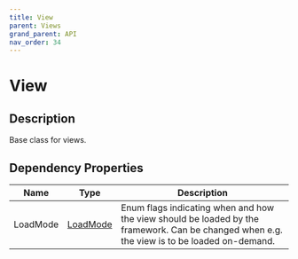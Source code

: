 ```yaml
---
title: View
parent: Views
grand_parent: API
nav_order: 34
---
```


# View

## Description

Base class for views.

## Dependency Properties

| Name | Type | Description |
| --- | --- | --- |
| LoadMode | [LoadMode](../Types/LoadMode) | Enum flags indicating when and how the view should be loaded by the framework. Can be changed when e.g. the view is to be loaded on-demand. |
